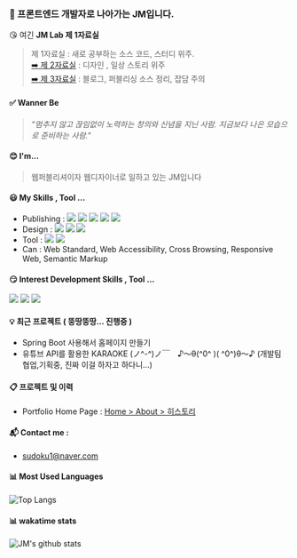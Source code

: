 ### 👋 프론트엔드 개발자로 나아가는 JM입니다.
 :kissing_heart: 여긴 **JM Lab 제 1자료실**  
 > 제 1자료실 : 새로 공부하는 소스 코드, 스터디 위주.  
 > [:arrow_right: 제 2자료실](http://sudoku.pe.kr/story) : 디자인 , 일상 스토리 위주  
 > [:arrow_right: 제 3자료실](https://blog.naver.com/sudoku1) : 블로그, 퍼블리싱 소스 정리, 잡담 주의  


#### :white_check_mark: Wanner Be 
>_"멈추지 않고 끊임없이 노력하는 창의와 신념을 지닌 사람. 지금보다 나은 모습으로 준비하는 사람."_

#### :blush: I'm...
> 웹퍼블리셔이자 웹디자이너로 일하고 있는 JM입니다


#### :smiley: My Skills , Tool ...
- Publishing : 
<img src="https://img.shields.io/badge/CSS3-1572B6?style=flat-square&logo=CSS3&logoColor=white"/></a> 
<img src="https://img.shields.io/badge/HTML5-E34F26?style=flat-square&logo=HTML5&logoColor=white"/></a> 
<img src="https://img.shields.io/badge/Sass-CC6699?style=flat-square&logo=Sass&logoColor=white"/></a>
<img src="https://img.shields.io/badge/JavaScript-F7DF1E?style=flat-square&logo=JavaScript&logoColor=black"/></a>
<img src="https://img.shields.io/badge/jQuery-0769AD?style=flat-square&logo=jQuery&logoColor=white"/></a>
- Design : 
<img src="https://img.shields.io/badge/Adobe Photoshop-224c82?style=flat-square&logo=AdobePhotoshop&logoColor=white"/></a>
<img src="https://img.shields.io/badge/Adobe Illustrator-ff8400?style=flat-square&logo=AdobeIllustrator&logoColor=white"/></a>
<img src="https://img.shields.io/badge/Adobe XD-FF61F6?style=flat-square&logo=AdobeXD&logoColor=white"/></a>
- Tool : 
<img src="https://img.shields.io/badge/Visual Studio-5C2D91?style=flat-square&logo=VisualStudio&logoColor=white"/></a>
<img src="https://img.shields.io/badge/Eclipse IDE-2C2255?style=flat-square&logo=EclipseIDE&logoColor=white"/></a>
- Can : Web Standard, Web Accessibility, Cross Browsing, Responsive Web, Semantic Markup


#### :smirk: Interest Development Skills , Tool ...
<img src="https://img.shields.io/badge/Vue-4FC08D?style=flat-square&logo=Vue.js&logoColor=white"/></a>
<img src="https://img.shields.io/badge/Spring Boot-6DB33F?style=flat-square&logo=SpringBoot&logoColor=white"/></a>
<img src="https://img.shields.io/badge/Java-007396?style=flat-square&logo=Java&logoColor=white"/></a>
  
#### :bulb: 최근 프로젝트 ( 뚱땅뚱땅... 진행중 )
- Spring Boot 사용해서 홈페이지 만들기
- 유튜브 API를 활용한 KARAOKE  (ノ^-^)ノ￣　♪～θ(^0^ )( ^0^)θ～♪ (개발팀 협업,기획중, 진짜 이걸 하자고 하다니...)

  
#### :clipboard: 프로젝트 및 이력 
- Portfolio Home Page : 
[Home > About > 히스토리](http://sudoku.pe.kr/about)

#### :mailbox_with_mail: Contact me :   
- [sudoku1@naver.com](http://sudoku.pe.kr/contact)

#### :bar_chart: Most Used Languages
![Top Langs](https://github-readme-stats.vercel.app/api/top-langs/?username=sudoku-jm)

#### :bar_chart: wakatime stats
![JM's github stats](https://github-readme-stats.vercel.app/api?username=sudoku-jm)


